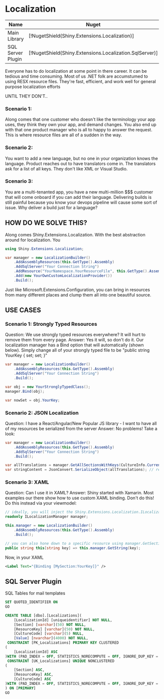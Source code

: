 # Localization

|Name|Nuget|
|----|-----|
|Main Library|[!NugetShield(Shiny.Extensions.Localization)]|
|SQL Server Plugin|[!NugetShield(Shiny.Extensions.Localization.SqlServer)]

Everyone has to do localization at some point in there career.  It can be tedious and time consuming.  Most of us .NET folk are accumstumed to using RESX resource files.  They're fast, efficient, and work well for general purpose localization efforts 

UNTIL THEY DON'T.. 

### Scenario 1:
Along comes that one customer who doesn't like the terminology your app uses, they think they own your app, and demand changes.  You also end up with that one product manager who is all to happy to answer the request.  This is where resource files are all of a sudden
in the way.  

### Scenario 2:
You want to add a new language, but no one in your organization knows the language.  Product reaches out to have translators come in.  The translators ask for a list of all keys.  They don't like XML or Visual Studio.

### Scenario 3:
You are a multi-tenanted app, you have a new multi-million $$$ customer that will come onboard if you can add their language.  Delivering builds is still painful because you know your devops pipeline will cause some sort of issue.  Why deliver a build just for a language?


## HOW DO WE SOLVE THIS?

Along comes Shiny.Extensions.Localization.  With the best abstraction around for localization.  You 

```csharp
using Shiny.Extensions.Localization;

var manager = new LocalizationBuilder()
    .AddAssemblyResources(this.GetType().Assembly)
    .AddSqlServer("Your Connection String")
    .AddResource("YourNamespace.YourResourceFile", this.GetType().Assembly) // useful for adding a specific resource file
    .Add(new YourOwnCustomLocalizationProvider())
    .Build();
```

Just like Microsoft.Extensions.Configuration, you can bring in resources from many different places and clump them all into one beautiful source.


## USE CASES

### Scenario 1: Strongly Typed Resources

Question: We use strongly typed resources everywhere?  It will hurt to remove them from every page.
Answer: Yes it will, so don't do it.  Our localization manager has a Bind option that will automatically (shown below).  Simply change all of your strongly typed file to be "public string YourKey { set; set; }"

```csharp
var manager = new LocalizationBuilder()
    .AddAssemblyResources(this.GetType().Assembly)
    .AddSqlServer("Your Connection String")
    .Build();

var obj = new YourStronglyTypedClass();
manager.Bind(obj);

var nowSet = obj.YourKey;

```

### Scenario 2: JSON Localization
Question: I have a React/Angular/New Popular JS library - I want to have all of my resources be serialized from the server
Answer: No problems!  Take a look:

```csharp
var manager = new LocalizationBuilder()
    .AddAssemblyResources(this.GetType().Assembly)
    .AddSqlServer("Your Connection String")
    .Build();

var allTranslations = manager.GetAllSectionsWithKeys(CultureInfo.CurrentCulture); // of whatever culture you support
var stringContent = JsonConvert.SerializeObject(allTranslations); // return it from your web api
```

### Scenario 3: XAML

Question: Can I use it in XAML?
Answer: Shiny started with Xamarin.  Most examples our there show how to use custom XAML binding.  Don't do this!  Do this instead via your viewmodel:

```csharp
// ideally, you will inject the Shiny.Extensions.Localization.ILocalizationManager with something like Prism
readonly ILocalizationManager manager;

this.manager = new LocalizationBuilder()
    .AddAssemblyResources(this.GetType().Assembly)
    .Build();

// you can also hone down to a specific resource using manager.GetSection
public string this[string key] => this.manager.GetString(key);
```

Now, in your XAML
```xml
<Label Text="{Binding [MySection:YourKey]}" /> 
```


## SQL Server Plugin

SQL Tables for mail templates

```sql
SET QUOTED_IDENTIFIER ON
GO

CREATE TABLE [dbo].[Localizations](
	[LocalizationId] [uniqueidentifier] NOT NULL,
	[Section] [varchar](50) NOT NULL,
	[ResourceKey] [varchar](50) NOT NULL,
	[CultureCode] [varchar](5) NULL,
	[Value] [nvarchar](4000) NOT NULL,
 CONSTRAINT [PK_Localizations] PRIMARY KEY CLUSTERED 
(
	[LocalizationId] ASC
)WITH (PAD_INDEX = OFF, STATISTICS_NORECOMPUTE = OFF, IGNORE_DUP_KEY = OFF, ALLOW_ROW_LOCKS = ON, ALLOW_PAGE_LOCKS = ON, OPTIMIZE_FOR_SEQUENTIAL_KEY = OFF) ON [PRIMARY],
 CONSTRAINT [UK_Localizations] UNIQUE NONCLUSTERED 
(
	[Section] ASC,
	[ResourceKey] ASC,
	[CultureCode] ASC
)WITH (PAD_INDEX = OFF, STATISTICS_NORECOMPUTE = OFF, IGNORE_DUP_KEY = OFF, ALLOW_ROW_LOCKS = ON, ALLOW_PAGE_LOCKS = ON, OPTIMIZE_FOR_SEQUENTIAL_KEY = OFF) ON [PRIMARY]
) ON [PRIMARY]
GO
```